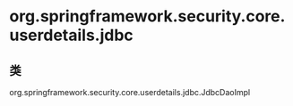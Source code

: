# org.springframework.security.core.userdetails.jdbc

## 类

org.springframework.security.core.userdetails.jdbc.JdbcDaoImpl




